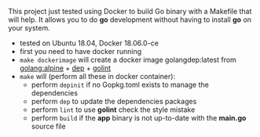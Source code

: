 This project just tested using Docker to build Go binary with a Makefile that will help.  It allows you to do **go** development without having to install **go** on your system.

*  tested on Ubuntu 18.04, Docker 18.06.0-ce
*  first you need to have docker running
*  `make dockerimage` will create a docker image golangdep:latest from [golang:alpine](https://hub.docker.com/_/golang/) + [dep](https://golang.github.io/dep/) + [golint](https://github.com/golang/lint)
*  `make` will (perform all these in docker container):
   *  perform `depinit` if no Gopkg.toml exists to manage the dependencies
   *  perform `dep` to update the dependencies packages
   *  perform `lint` to use **golint** check the style mistake
   *  perform `build` if the **app** binary is not up-to-date with the **main.go** source file
